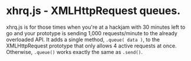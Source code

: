# xhrq.js - XMLHttpRequest queues. #

xhrq.js is for those times when you're at a hackjam with 30 minutes left to go and your prototype is sending 1,000 requests/minute to the already overloaded API. It adds a single method, `.queue( data )`, to the XMLHttpRequest prototype that only allows 4 active requests at once. Otherwise, `.queue()` works exactly the same as `.send()`.
